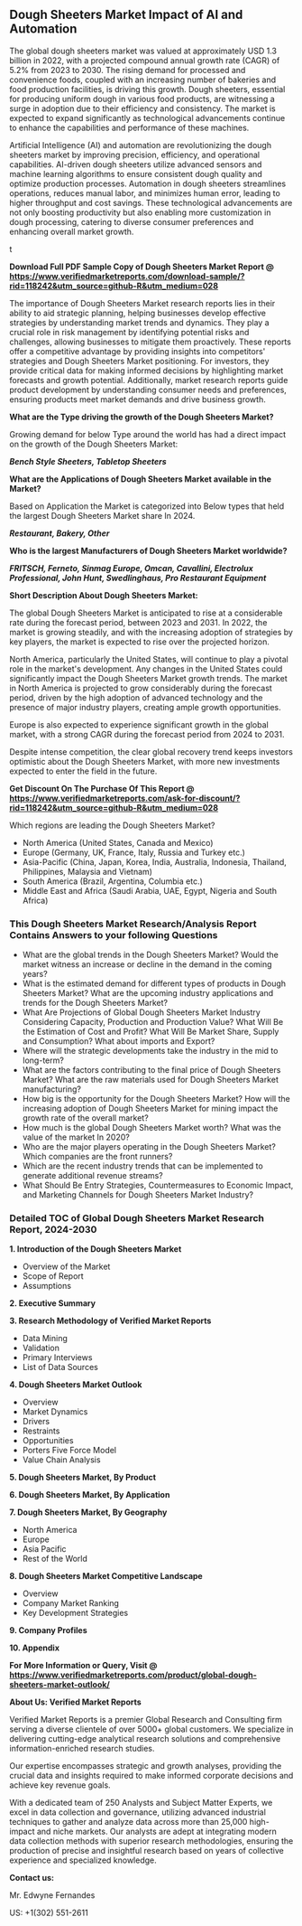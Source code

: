 <h2>Dough Sheeters Market Impact of AI and Automation</h2><p>The global dough sheeters market was valued at approximately USD 1.3 billion in 2022, with a projected compound annual growth rate (CAGR) of 5.2% from 2023 to 2030. The rising demand for processed and convenience foods, coupled with an increasing number of bakeries and food production facilities, is driving this growth. Dough sheeters, essential for producing uniform dough in various food products, are witnessing a surge in adoption due to their efficiency and consistency. The market is expected to expand significantly as technological advancements continue to enhance the capabilities and performance of these machines.</p><p>Artificial Intelligence (AI) and automation are revolutionizing the dough sheeters market by improving precision, efficiency, and operational capabilities. AI-driven dough sheeters utilize advanced sensors and machine learning algorithms to ensure consistent dough quality and optimize production processes. Automation in dough sheeters streamlines operations, reduces manual labor, and minimizes human error, leading to higher throughput and cost savings. These technological advancements are not only boosting productivity but also enabling more customization in dough processing, catering to diverse consumer preferences and enhancing overall market growth.</p>t</p><p id="" class=""><strong>Download Full PDF Sample Copy of Dough Sheeters Market Report @ <a href="https://www.verifiedmarketreports.com/download-sample/?rid=118242&utm_source=github-R&utm_medium=028" target="_blank">https://www.verifiedmarketreports.com/download-sample/?rid=118242&utm_source=github-R&utm_medium=028</a></strong></p><p>The importance of&nbsp;Dough Sheeters Market research reports lies in their ability to aid strategic planning, helping businesses develop effective strategies by understanding market trends and dynamics. They play a crucial role in risk management by identifying potential risks and challenges, allowing businesses to mitigate them proactively. These reports offer a competitive advantage by providing insights into competitors' strategies and Dough Sheeters Market positioning. For investors, they provide critical data for making informed decisions by highlighting market forecasts and growth potential. Additionally, market research reports guide product development by understanding consumer needs and preferences, ensuring products meet market demands and drive business growth.</p><p><strong>What are the&nbsp;Type driving the growth of the Dough Sheeters Market?</strong></p><p id="" class="">Growing demand for below Type around the world has had a direct impact on the growth of the Dough Sheeters Market:</p><em><strong>Bench Style Sheeters, Tabletop Sheeters</strong></em></p><strong>What are the&nbsp;Applications&nbsp;of Dough Sheeters Market available in the Market?</strong></p><p id="" class="">Based on Application the Market is categorized into Below types that held the largest Dough Sheeters Market share In 2024.</p><em><strong>Restaurant, Bakery, Other</strong></em></p><strong>Who is the largest Manufacturers of Dough Sheeters Market worldwide?</strong></p><p><em><strong>FRITSCH, Ferneto, Sinmag Europe, Omcan, Cavallini, Electrolux Professional, John Hunt, Swedlinghaus, Pro Restaurant Equipment</strong></em></p><p id="" class=""><strong>Short Description About Dough Sheeters Market:</strong></p><p>The global Dough Sheeters Market is anticipated to rise at a considerable rate during the forecast period, between 2023 and 2031. In 2022, the market is growing steadily, and with the increasing adoption of strategies by key players, the market is expected to rise over the projected horizon.</p><p>North America, particularly the United States, will continue to play a pivotal role in the market's development. Any changes in the United States could significantly impact the Dough Sheeters Market growth trends. The market in North America is projected to grow considerably during the forecast period, driven by the high adoption of advanced technology and the presence of major industry players, creating ample growth opportunities.</p><p>Europe is also expected to experience significant growth in the global market, with a strong CAGR during the forecast period from 2024 to 2031.</p><p>Despite intense competition, the clear global recovery trend keeps investors optimistic about the Dough Sheeters Market, with more new investments expected to enter the field in the future.</p><p id="" class=""><strong>Get Discount On The Purchase Of This Report @ <a href="https://www.verifiedmarketreports.com/ask-for-discount/?rid=118242&utm_source=github-R&utm_medium=028" target="_blank">https://www.verifiedmarketreports.com/ask-for-discount/?rid=118242&utm_source=github-R&utm_medium=028</a></strong></p>Which regions are leading the Dough Sheeters Market?</p><ul><li>North America (United States, Canada and Mexico)</li><li>Europe (Germany, UK, France, Italy, Russia and Turkey etc.)</li><li>Asia-Pacific (China, Japan, Korea, India, Australia, Indonesia, Thailand, Philippines, Malaysia and Vietnam)</li><li>South America (Brazil, Argentina, Columbia etc.)</li><li>Middle East and Africa (Saudi Arabia, UAE, Egypt, Nigeria and South Africa)</li></ul><h3 id="" class="">This Dough Sheeters Market Research/Analysis Report Contains Answers to your following Questions</h3><ul><li>What are the global trends in the Dough Sheeters Market? Would the market witness an increase or decline in the demand in the coming years?</li><li>What is the estimated demand for different types of products in Dough Sheeters Market? What are the upcoming industry applications and trends for the Dough Sheeters Market?</li><li>What Are Projections of Global Dough Sheeters Market Industry Considering Capacity, Production and Production Value? What Will Be the Estimation of Cost and Profit? What Will Be Market Share, Supply and Consumption? What about imports and Export?</li><li>Where will the strategic developments take the industry in the mid to long-term?</li><li>What are the factors contributing to the final price of Dough Sheeters Market? What are the raw materials used for Dough Sheeters Market manufacturing?</li><li>How big is the opportunity for the Dough Sheeters Market? How will the increasing adoption of Dough Sheeters Market for mining impact the growth rate of the overall market?</li><li>How much is the global Dough Sheeters Market worth? What was the value of the market In 2020?</li><li>Who are the major players operating in the Dough Sheeters Market? Which companies are the front runners?</li><li>Which are the recent industry trends that can be implemented to generate additional revenue streams?</li><li>What Should Be Entry Strategies, Countermeasures to Economic Impact, and Marketing Channels for Dough Sheeters Market Industry?</li></ul><h3 id="" class="">Detailed TOC of Global Dough Sheeters Market Research Report, 2024-2030</h3><p id="" class=""><strong>1. Introduction of the Dough Sheeters Market</strong></p><ul><li>Overview of the Market</li><li>Scope of Report</li><li>Assumptions</li></ul><p id="" class=""><strong>2. Executive Summary</strong></p><p id="" class=""><strong>3. Research Methodology of Verified Market Reports</strong></p><ul><li>Data Mining</li><li>Validation</li><li>Primary Interviews</li><li>List of Data Sources</li></ul><p id="" class=""><strong>4. Dough Sheeters Market Outlook</strong></p><ul><li>Overview</li><li>Market Dynamics</li><li>Drivers</li><li>Restraints</li><li>Opportunities</li><li>Porters Five Force Model</li><li>Value Chain Analysis</li></ul><p id="" class=""><strong>5. Dough Sheeters Market, By Product</strong></p><p id="" class=""><strong>6. Dough Sheeters Market, By Application</strong></p><p id="" class=""><strong>7. Dough Sheeters Market, By Geography</strong></p><ul><li>North America</li><li>Europe</li><li>Asia Pacific</li><li>Rest of the World</li></ul><p id="" class=""><strong>8. Dough Sheeters Market Competitive Landscape</strong></p><ul><li>Overview</li><li>Company Market Ranking</li><li>Key Development Strategies</li></ul><p id="" class=""><strong>9. Company Profiles</strong></p><p id="" class=""><strong>10. Appendix</strong></p><p id="" class=""><strong>For More Information or Query, Visit @ <a href="https://www.verifiedmarketreports.com/product/global-dough-sheeters-market-outlook/" target="_blank">https://www.verifiedmarketreports.com/product/global-dough-sheeters-market-outlook/</a></strong></p><p id="" class=""><strong>About Us: Verified Market Reports</strong></p><p id="" class="">Verified Market Reports is a premier Global Research and Consulting firm serving a diverse clientele of over 5000+ global customers. We specialize in delivering cutting-edge analytical research solutions and comprehensive information-enriched research studies.</p><p id="" class="">Our expertise encompasses strategic and growth analyses, providing the crucial data and insights required to make informed corporate decisions and achieve key revenue goals.</p><p id="" class="">With a dedicated team of 250 Analysts and Subject Matter Experts, we excel in data collection and governance, utilizing advanced industrial techniques to gather and analyze data across more than 25,000 high-impact and niche markets. Our analysts are adept at integrating modern data collection methods with superior research methodologies, ensuring the production of precise and insightful research based on years of collective experience and specialized knowledge.</p><p id="" class=""><strong>Contact us:</strong></p><p id="" class="">Mr. Edwyne Fernandes</p><p id="" class="">US: +1(302) 551-2611</p>